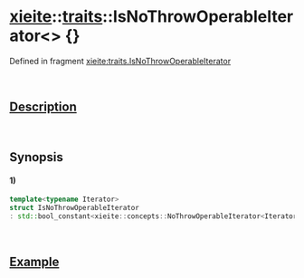 # [xieite](../../xieite.md)\:\:[traits](../../traits.md)\:\:IsNoThrowOperableIterator\<\> \{\}
Defined in fragment [xieite:traits.IsNoThrowOperableIterator](../../../src/traits/is_no_throw_operable_iterator.cpp)

&nbsp;

## [Description](../concepts/no_throw_operable_iterator.md#Description)

&nbsp;

## Synopsis
#### 1)
```cpp
template<typename Iterator>
struct IsNoThrowOperableIterator
: std::bool_constant<xieite::concepts::NoThrowOperableIterator<Iterator>> {};
```

&nbsp;

## [Example](../concepts/no_throw_operable_iterator.md#Example)
